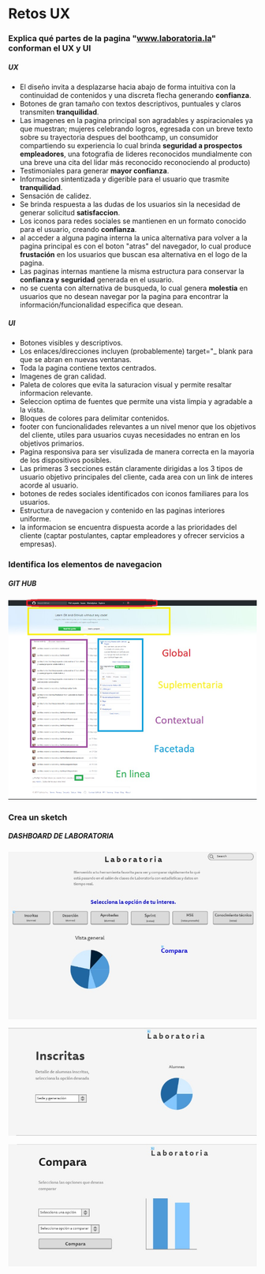 # Retos UX

###  Explica qué partes de la pagina "www.laboratoria.la" conforman el UX y UI

##### UX
 * El diseño invita a desplazarse hacia abajo de forma intuitiva con la continuidad de contenidos y una discreta flecha generando **confianza**.
 * Botones de gran tamaño con textos descriptivos, puntuales y claros transmiten **tranquilidad**.
 * Las imagenes en la pagina principal son agradables y aspiracionales ya que muestran; mujeres celebrando logros, egresada con un breve texto
 sobre su trayectoria despues del boothcamp, un consumidor compartiendo su experiencia lo cual brinda **seguridad a prospectos empleadores**, una fotografia de lideres reconocidos mundialmente con una breve una cita del lidar más reconocido reconociendo al producto)
 * Testimoniales para generar **mayor confianza**.
 * Informacion sintentizada y digerible para el usuario que trasmite **tranquilidad**.
 * Sensación de calidez.
 * Se brinda respuesta a las dudas de los usuarios sin la necesidad de generar solicitud **satisfaccion**.
 * Los iconos para redes sociales se mantienen en un formato conocido para el usuario, creando **confianza**.
 * al acceder a alguna pagina interna la unica alternativa para volver a la pagina principal es con el boton "atras" del navegador, lo cual produce **frustación** en los usuarios que buscan esa alternativa en el logo de la pagina.
 * Las paginas internas mantiene la misma estructura para conservar la **confianza y seguridad** generada en el usuario.
 * no se cuenta con alternativa de busqueda, lo cual genera **molestia** en usuarios que no desean navegar por la pagina para encontrar la información/funcionalidad especifica que desean.


 ##### UI
* Botones visibles y descriptivos.
* Los enlaces/direcciones incluyen (probablemente) target="_ blank para que se abran en nuevas ventanas.
* Toda la pagina contiene textos centrados.
* Imagenes de gran calidad.
* Paleta de colores que evita la saturacion visual y permite resaltar informacion relevante.
* Seleccion optima de fuentes que permite una vista limpia y agradable a la vista.
* Bloques de colores para delimitar contenidos.
* footer con funcionalidades relevantes a un nivel menor que los objetivos del cliente, utiles para usuarios cuyas necesidades no entran en los objetivos primarios.
* Pagina responsiva para ser visulizada de manera correcta en la mayoria de los dispositivos posibles.
* Las primeras 3 secciones están claramente dirigidas a los 3 tipos de usuario objetivo principales del cliente, cada area con un link de interes acorde al usuario.
* botones de redes sociales identificados con iconos familiares para los usuarios.
* Estructura de navegacion y contenido en las paginas interiores uniforme.
* la informacion se encuentra dispuesta acorde a las prioridades del cliente (captar postulantes, captar empleadores y ofrecer servicios a empresas).




### Identifica los elementos de navegacion

##### GIT HUB

[![Navegacion Git](/imagenes/TiposDeNavegacion.jpeg)]()








### Crea un sketch


##### DASHBOARD DE LABORATORIA

[![Bienvenida](/imagenes/Bienvenida.jpeg)]()

[![Pagina Interna Inscritas](/imagenes/paginaInternaInscritas.jpeg)]()

[![Pagina Interna Compara](/imagenes/paginaInternaCompara.jpeg)]()
